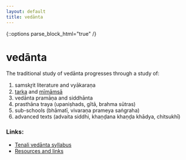 ```yaml
---
layout: default
title: vedānta
---
```


{::options parse_block_html="true" /}

# vedānta

The traditional study of vedānta progresses through a study of:

1. samskr̥it literature and vyākaraṇa
2. [tarka](pages/tarka) and [mīmāmsā](pages/mimamsa)
3. vedānta pramāṇa and siddhānta
4. prasthāna traya (upaniṣhads, gītā, brahma sūtras)
5. sub-schools (bhāmatī, vivaraṇa prameya saṅgraha)
6. advanced texts (advaita siddhi, khaṇḍana khaṇḍa khādya, chitsukhī)

### Links:

- [Tenali vedānta syllabus](pages/syllabus/tenali)
- [Resources and links](pages/resources)